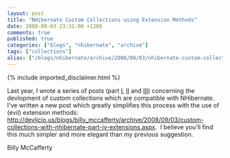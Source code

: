 ```yaml
---
layout: post
title: "NHibernate Custom Collections using Extension Methods"
date: 2008-09-03 23:31:00 +1200
comments: true
published: true
categories: ["blogs", "nhibernate", "archive"]
tags: ["collections"]
alias: ["/blogs/nhibernate/archive/2008/09/03/nhibernate-custom-collections-using-extension-methods.aspx"]
---
```

<!-- more -->
{% include imported_disclaimer.html %}
<p>Last year, I wrote a series of posts (part <a href="http://devlicio.us/blogs/billy_mccafferty/archive/2007/12/03/custom-collections-with-nhibernate-part-i-the-basics.aspx">I</a>, <a href="http://devlicio.us/blogs/billy_mccafferty/archive/2007/12/06/custom-collections-with-nhibernate-part-ii-ilist-amp-lt-basic-amp-gt.aspx">II</a> and <a href="http://devlicio.us/blogs/billy_mccafferty/archive/2007/12/07/custom-collections-with-nhibernate-part-iii-refactored.aspx">III</a>) concerning the devlopment of custom collections which are compatible with NHibernate.&nbsp; I've written a new post which greatly simplifies this process with the use of (evil) extension methods:&nbsp; <a href="http://devlicio.us/blogs/billy_mccafferty/archive/2008/09/03/custom-collections-with-nhibernate-part-iv-extensions.aspx">http://devlicio.us/blogs/billy_mccafferty/archive/2008/09/03/custom-collections-with-nhibernate-part-iv-extensions.aspx</a>.&nbsp; I believe you'll find this much simpler and more elegant than&nbsp;my previous suggestion.</p>
<p>Billy McCafferty</p>
